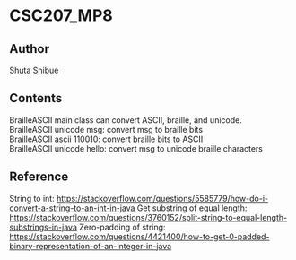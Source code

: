 # CSC207_MP8

## Author

Shuta Shibue

## Contents

BrailleASCII main class can convert ASCII, braille, and unicode.  
BrailleASCII unicode msg: convert msg to braille bits  
BrailleASCII ascii 110010: convert braille bits to ASCII  
BrailleASCII unicode hello: convert msg to unicode braille characters

## Reference

String to int: <https://stackoverflow.com/questions/5585779/how-do-i-convert-a-string-to-an-int-in-java>
Get substring of equal length: <https://stackoverflow.com/questions/3760152/split-string-to-equal-length-substrings-in-java>
Zero-padding of string: <https://stackoverflow.com/questions/4421400/how-to-get-0-padded-binary-representation-of-an-integer-in-java>
